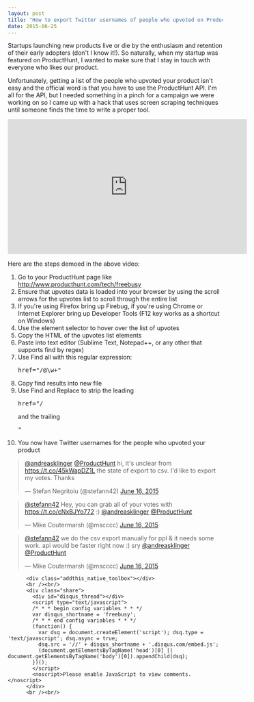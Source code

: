```yaml
---
layout: post
title: "How to export Twitter usernames of people who upvoted on ProductHunt without writing code"
date: 2015-06-25
---
```

<div class="content">
<div class="row">
<div class="col-md-7">
<p>Startups launching new products live or die by the enthusiasm and retention of their early adopters (don't I know it!). So naturally, when my startup was featured on ProductHunt, I wanted to make sure that I stay in touch with everyone who likes our product.</p>
<p>Unfortunately, getting a list of the people who upvoted your product isn't easy and the official word is that you have to use the ProductHunt API. I'm all for the API, but I needed something in a pinch for a campaign we were working on so I came up with a hack that uses screen scraping techniques until someone finds the time to write a proper tool.</p>
<p></p>
<p><iframe width="560" height="315" src="https://www.youtube.com/embed/AKWiNw62yDM" frameborder="0" allowfullscreen="allowfullscreen"></iframe></p>
<p>Here are the steps demoed in the above video:</p>
<ol>
<li>Go to your ProductHunt page like <a href="http://www.producthunt.com/tech/freebusy">http://www.producthunt.com/tech/freebusy</a></li>
<li>Ensure that upvotes data is loaded into your browser by using the scroll arrows for the upvotes list to scroll through the entire list</li>
<li>If you're using Firefox bring up Firebug, if you're using Chrome or Internet Explorer bring up Developer Tools (F12 key works as a shortcut on Windows)</li>
<li>Use the element selector to hover over the list of upvotes</li>
<li>Copy the HTML of the upvotes list elements</li>
<li>Paste into text editor (Sublime Text, Notepad++, or any other that supports find by regex)</li>
<li>Use Find all with this regular expression:
<pre>href="/@\w+"</pre>
</li>
<li>Copy find results into new file</li>
<li>Use Find and Replace to strip the leading
<pre>href="/</pre>
and the trailing
<pre>"</pre>
</li>
<li>You now have Twitter usernames for the people who upvoted your product</li>
</ol>
</div>
<div class="col-md-4 col-md-offset-1">
<blockquote class="twitter-tweet" data-conversation="none" data-cards="hidden" lang="en">
<p dir="ltr" lang="en"><a href="https://twitter.com/andreasklinger">@andreasklinger</a> <a href="https://twitter.com/ProductHunt">@ProductHunt</a> hi, it's unclear from <a href="https://t.co/45kWapDZ1L">https://t.co/45kWapDZ1L</a> the state of export to csv. I'd like to export my votes. Thanks</p>
&mdash; Stefan Negritoiu (@stefann42) <a href="https://twitter.com/stefann42/status/610631021600464896">June 16, 2015</a></blockquote>
<blockquote class="twitter-tweet" data-conversation="none" data-cards="hidden" lang="en">
<p dir="ltr" lang="en"><a href="https://twitter.com/stefann42">@stefann42</a> Hey, you can grab all of your votes with <a href="https://t.co/cNxBJYo772">https://t.co/cNxBJYo772</a> :) <a href="https://twitter.com/andreasklinger">@andreasklinger</a> <a href="https://twitter.com/ProductHunt">@ProductHunt</a></p>
&mdash; Mike Coutermarsh (@mscccc) <a href="https://twitter.com/mscccc/status/610634562234884096">June 16, 2015</a></blockquote>
<blockquote class="twitter-tweet" lang="en">
<p dir="ltr" lang="en"><a href="https://twitter.com/stefann42">@stefann42</a> we do the csv export manually for ppl &amp; it needs some work. api would be faster right now :) sry <a href="https://twitter.com/andreasklinger">@andreasklinger</a> <a href="https://twitter.com/ProductHunt">@ProductHunt</a></p>
&mdash; Mike Coutermarsh (@mscccc) <a href="https://twitter.com/mscccc/status/610636296143400960">June 16, 2015</a></blockquote>
<script src="//platform.twitter.com/widgets.js"></script>
</div>
</div>
        </div>
	      
	      <div class="addthis_native_toolbox"></div>
 		  <br /><br/>
	      <div class="share">
			<div id="disqus_thread"></div>
			<script type="text/javascript">
    		/* * * begin config variables * * */
    		var disqus_shortname = 'freebusy';
    		/* * * end config variables * * */
    		(function() {
              var dsq = document.createElement('script'); dsq.type = 'text/javascript'; dsq.async = true;
              dsq.src = '//' + disqus_shortname + '.disqus.com/embed.js';
              (document.getElementsByTagName('head')[0] || document.getElementsByTagName('body')[0]).appendChild(dsq);
            })();
            </script>
            <noscript>Please enable JavaScript to view comments.</noscript>
	      </div>
		  <br /><br/>